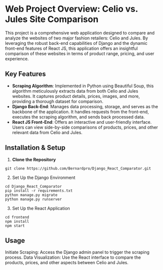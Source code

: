 # Web Project Overview: Celio vs. Jules Site Comparison

This project is a comprehensive web application designed to compare and analyze the websites of two major fashion retailers: Celio and Jules. By leveraging the robust back-end capabilities of Django and the dynamic front-end features of React JS, this application offers an insightful comparison of these websites in terms of product range, pricing, and user experience.

## Key Features

- **Scraping Algorithm**: Implemented in Python using Beautiful Soup, this algorithm meticulously extracts data from both Celio and Jules websites. It captures product details, prices, images, and more, providing a thorough dataset for comparison.
- **Django Back-End**: Manages data processing, storage, and serves as the backbone of the application. It handles requests from the front-end, executes the scraping algorithm, and sends back processed data.
- **React JS Front-End**: Offers an interactive and user-friendly interface. Users can view side-by-side comparisons of products, prices, and other relevant data from Celio and Jules.

## Installation & Setup

1. **Clone the Repository**
```
git clone https://github.com/Bernardpro/Django_React_Comparator.git
```
2. Set Up the Django Environment

```
cd Django_React_Comparator
pip install -r requirements.txt
python manage.py migrate
python manage.py runserver
```
3. Set Up the React Application
```
cd frontend
npm install
npm start
```
## Usage
Initiate Scraping: Access the Django admin panel to trigger the scraping process.
Data Visualization: Use the React interface to compare the products, prices, and other aspects between Celio and Jules.
